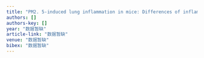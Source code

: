 ```yaml
---
title: "PM2. 5‐induced lung inflammation in mice: Differences of inflammatory response in macrophages and type II alveolar cells"
authors: []
authors-key: []
year: "数据暂缺"
article-link: "数据暂缺"
venue: "数据暂缺"
bibex: "数据暂缺"
---
```

